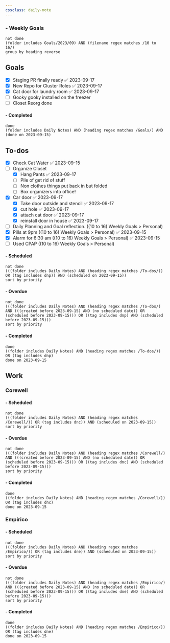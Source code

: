 ```yaml
---
cssclass: daily-note
---
```

### - Weekly Goals
```tasks
not done
(folder includes Goals/2023/09) AND (filename regex matches /10 to 16/)
group by heading reverse
```
## Goals
- [x] Staging PR finally ready ✅ 2023-09-17
- [x] New Repo for Cluster Roles ✅ 2023-09-17
- [x] Cat door for laundry room ✅ 2023-09-17
- [ ] Gooky gooky installed on the freezer
- [ ] Closet Reorg done
#### - Completed
```tasks
done
(folder includes Daily Notes) AND (heading regex matches /Goals/) AND (done on 2023-09-15)
```
## To-dos
- [x] Check Cat Water ✅ 2023-09-15
- [ ] Organize Closet
	- [x] Hang Pants ✅ 2023-09-17
	- [ ] Pile of get rid of stuff
	- [ ] Non clothes things put back in but folded
	- [ ] Box organizers into office!
- [x] Car door ✅ 2023-09-17
	- [x] Take door outside and stencil ✅ 2023-09-17
	- [x] cut hole ✅ 2023-09-17
	- [x] attach cat door ✅ 2023-09-17
	- [x] reinstall door in house ✅ 2023-09-17
- [ ] Daily Planning and Goal reflection. ((10 to 16) Weekly Goals > Personal)
- [x] Pills at 9pm ((10 to 16) Weekly Goals > Personal) ✅ 2023-09-15
- [x] Alarm for 6:30 am ((10 to 16) Weekly Goals > Personal) ✅ 2023-09-15
- [ ] Used CPAP ((10 to 16) Weekly Goals > Personal)
#### - Scheduled
```tasks
not done
(((folder includes Daily Notes) AND (heading regex matches /To-dos/)) OR (tag includes dnp)) AND (scheduled on 2023-09-15))
sort by priority
```
#### - Overdue
```tasks
not done
(((folder includes Daily Notes) AND (heading regex matches /To-dos/) AND (((created before 2023-09-15) AND (no scheduled date)) OR (scheduled before 2023-09-15))) OR ((tag includes dnp) AND (scheduled before 2023-09-15)))
sort by priority
```
#### - Completed
```tasks
done
((folder includes Daily Notes) AND (heading regex matches /To-dos/)) OR (tag includes dnp)
done on 2023-09-15
```
## Work
### Corewell
#### - Scheduled
```tasks
not done
(((folder includes Daily Notes) AND (heading regex matches /Corewell/)) OR (tag includes dnc)) AND (scheduled on 2023-09-15))
sort by priority
```
#### - Overdue
```tasks
not done
(((folder includes Daily Notes) AND (heading regex matches /Corewell/) AND (((created before 2023-09-15) AND (no scheduled date)) OR (scheduled before 2023-09-15))) OR ((tag includes dnc) AND (scheduled before 2023-09-15)))
sort by priority
```
#### - Completed
```tasks
done
((folder includes Daily Notes) AND (heading regex matches /Corewell/)) OR (tag includes dnc)
done on 2023-09-15
```
### Empirico

#### - Scheduled
```tasks
not done
(((folder includes Daily Notes) AND (heading regex matches /Empirico/)) OR (tag includes dne)) AND (scheduled on 2023-09-15))
sort by priority
```
#### - Overdue
```tasks
not done
(((folder includes Daily Notes) AND (heading regex matches /Empirico/) AND (((created before 2023-09-15) AND (no scheduled date)) OR (scheduled before 2023-09-15))) OR ((tag includes dne) AND (scheduled before 2023-09-15)))
sort by priority
```
#### - Completed
```tasks
done
((folder includes Daily Notes) AND (heading regex matches /Empirico/)) OR (tag includes dne)
done on 2023-09-15
```


